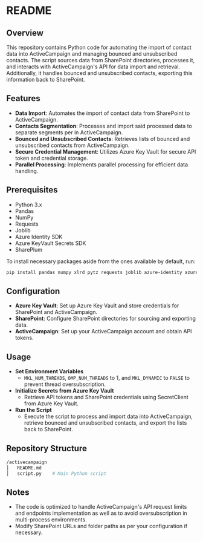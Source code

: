 # README

## Overview
This repository contains Python code for automating the import of contact data into ActiveCampaign and managing bounced and unsubscribed contacts. The script sources data from SharePoint directories, processes it, and interacts with ActiveCampaign's API for data import and retrieval. Additionally, it handles bounced and unsubscribed contacts, exporting this information back to SharePoint.

## Features
- **Data Import**: Automates the import of contact data from SharePoint to ActiveCampaign.
- **Contacts Segmentation**: Processes and import said processed data to separate segments per in ActiveCampaign.
- **Bounced and Unsubscribed Contacts**: Retrieves lists of bounced and unsubscribed contacts from ActiveCampaign.
- **Secure Credential Management**: Utilizes Azure Key Vault for secure API token and credential storage.
- **Parallel Processing**: Implements parallel processing for efficient data handling.

## Prerequisites
- Python 3.x
- Pandas
- NumPy
- Requests
- Joblib
- Azure Identity SDK
- Azure KeyVault Secrets SDK
- SharePlum

To install necessary packages aside from the ones available by default, run:
```bash
pip install pandas numpy xlrd pytz requests joblib azure-identity azure-keyvault-secrets shareplum
```

## Configuration
- **Azure Key Vault**: Set up Azure Key Vault and store credentials for SharePoint and ActiveCampaign.
- **SharePoint**: Configure SharePoint directories for sourcing and exporting data.
- **ActiveCampaign**: Set up your ActiveCampaign account and obtain API tokens.

## Usage
- **Set Environment Variables**
  - `MKL_NUM_THREADS`, `OMP_NUM_THREADS` to 1, and `MKL_DYNAMIC` to `FALSE` to prevent thread oversubscription.
- **Initialize Secrets from Azure Key Vault**
  - Retrieve API tokens and SharePoint credentials using SecretClient from Azure Key Vault.
- **Run the Script**
  - Execute the script to process and import data into ActiveCampaign, retrieve bounced and unsubscribed contacts, and export the lists back to SharePoint.

 ## Repository Structure
 ```bash
 /activecampaign
│   README.md
│   script.py    # Main Python script
```

## Notes
- The code is optimized to handle ActiveCampaign's API request limits and endpoints implementation as well as to avoid oversubscription in multi-process environments.
- Modify SharePoint URLs and folder paths as per your configuration if necessary.
